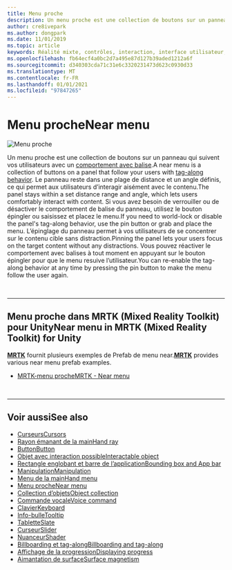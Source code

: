 ```yaml
---
title: Menu proche
description: Un menu proche est une collection de boutons sur un panneau qui suit le comportement de balise.
author: cre8ivepark
ms.author: dongpark
ms.date: 11/01/2019
ms.topic: article
keywords: Réalité mixte, contrôles, interaction, interface utilisateur, expérience utilisateur, menu, casque de réalité mixte, casque de réalité mixte, casque de réalité virtuelle, HoloLens, MRTK, boîte à outils de réalité mixte
ms.openlocfilehash: fb64ecf4a0bc2d7a495e87d127b39aded1212a6f
ms.sourcegitcommit: d340303cda71c31e6c3320231473d623c0930d33
ms.translationtype: MT
ms.contentlocale: fr-FR
ms.lasthandoff: 01/01/2021
ms.locfileid: "97847265"
---
```

# <a name="near-menu"></a><span data-ttu-id="d2c6e-104">Menu proche</span><span class="sxs-lookup"><span data-stu-id="d2c6e-104">Near menu</span></span>

![Menu proche](images/UX_Hero_NearMenu.jpg)

<span data-ttu-id="d2c6e-106">Un menu proche est une collection de boutons sur un panneau qui suivent vos utilisateurs avec un [comportement avec balise](billboarding-and-tag-along.md#what-is-a-tag-along).</span><span class="sxs-lookup"><span data-stu-id="d2c6e-106">A near menu is a collection of buttons on a panel that follow your users with [tag-along behavior](billboarding-and-tag-along.md#what-is-a-tag-along).</span></span> <span data-ttu-id="d2c6e-107">Le panneau reste dans une plage de distance et un angle définis, ce qui permet aux utilisateurs d’interagir aisément avec le contenu.</span><span class="sxs-lookup"><span data-stu-id="d2c6e-107">The panel stays within a set distance range and angle, which lets users comfortably interact with content.</span></span> <span data-ttu-id="d2c6e-108">Si vous avez besoin de verrouiller ou de désactiver le comportement de balise du panneau, utilisez le bouton épingler ou saisissez et placez le menu.</span><span class="sxs-lookup"><span data-stu-id="d2c6e-108">If you need to world-lock or disable the panel's tag-along behavior, use the pin button or grab and place the menu.</span></span> <span data-ttu-id="d2c6e-109">L’épinglage du panneau permet à vos utilisateurs de se concentrer sur le contenu cible sans distraction.</span><span class="sxs-lookup"><span data-stu-id="d2c6e-109">Pinning the panel lets your users focus on the target content without any distractions.</span></span> <span data-ttu-id="d2c6e-110">Vous pouvez réactiver le comportement avec balises à tout moment en appuyant sur le bouton épingler pour que le menu resuive l’utilisateur.</span><span class="sxs-lookup"><span data-stu-id="d2c6e-110">You can re-enable the tag-along behavior at any time by pressing the pin button to make the menu follow the user again.</span></span>

<br>

---

## <a name="near-menu-in-mrtk-mixed-reality-toolkit-for-unity"></a><span data-ttu-id="d2c6e-111">Menu proche dans MRTK (Mixed Reality Toolkit) pour Unity</span><span class="sxs-lookup"><span data-stu-id="d2c6e-111">Near menu in MRTK (Mixed Reality Toolkit) for Unity</span></span>
<span data-ttu-id="d2c6e-112">**[MRTK](https://github.com/Microsoft/MixedRealityToolkit-Unity)** fournit plusieurs exemples de Prefab de menu near.</span><span class="sxs-lookup"><span data-stu-id="d2c6e-112">**[MRTK](https://github.com/Microsoft/MixedRealityToolkit-Unity)** provides various near menu prefab examples.</span></span>

* [<span data-ttu-id="d2c6e-113">MRTK-menu proche</span><span class="sxs-lookup"><span data-stu-id="d2c6e-113">MRTK - Near menu</span></span>](https://microsoft.github.io/MixedRealityToolkit-Unity/Documentation/README_NearMenu.html)

<br>

---

## <a name="see-also"></a><span data-ttu-id="d2c6e-114">Voir aussi</span><span class="sxs-lookup"><span data-stu-id="d2c6e-114">See also</span></span>

* [<span data-ttu-id="d2c6e-115">Curseurs</span><span class="sxs-lookup"><span data-stu-id="d2c6e-115">Cursors</span></span>](cursors.md)
* [<span data-ttu-id="d2c6e-116">Rayon émanant de la main</span><span class="sxs-lookup"><span data-stu-id="d2c6e-116">Hand ray</span></span>](point-and-commit.md)
* [<span data-ttu-id="d2c6e-117">Button</span><span class="sxs-lookup"><span data-stu-id="d2c6e-117">Button</span></span>](button.md)
* [<span data-ttu-id="d2c6e-118">Objet avec interaction possible</span><span class="sxs-lookup"><span data-stu-id="d2c6e-118">Interactable object</span></span>](interactable-object.md)
* [<span data-ttu-id="d2c6e-119">Rectangle englobant et barre de l’application</span><span class="sxs-lookup"><span data-stu-id="d2c6e-119">Bounding box and App bar</span></span>](app-bar-and-bounding-box.md)
* [<span data-ttu-id="d2c6e-120">Manipulation</span><span class="sxs-lookup"><span data-stu-id="d2c6e-120">Manipulation</span></span>](direct-manipulation.md)
* [<span data-ttu-id="d2c6e-121">Menu de la main</span><span class="sxs-lookup"><span data-stu-id="d2c6e-121">Hand menu</span></span>](hand-menu.md)
* [<span data-ttu-id="d2c6e-122">Menu proche</span><span class="sxs-lookup"><span data-stu-id="d2c6e-122">Near menu</span></span>](near-menu.md)
* [<span data-ttu-id="d2c6e-123">Collection d’objets</span><span class="sxs-lookup"><span data-stu-id="d2c6e-123">Object collection</span></span>](object-collection.md)
* [<span data-ttu-id="d2c6e-124">Commande vocale</span><span class="sxs-lookup"><span data-stu-id="d2c6e-124">Voice command</span></span>](voice-input.md)
* [<span data-ttu-id="d2c6e-125">Clavier</span><span class="sxs-lookup"><span data-stu-id="d2c6e-125">Keyboard</span></span>](keyboard.md)
* [<span data-ttu-id="d2c6e-126">Info-bulle</span><span class="sxs-lookup"><span data-stu-id="d2c6e-126">Tooltip</span></span>](tooltip.md)
* [<span data-ttu-id="d2c6e-127">Tablette</span><span class="sxs-lookup"><span data-stu-id="d2c6e-127">Slate</span></span>](slate.md)
* [<span data-ttu-id="d2c6e-128">Curseur</span><span class="sxs-lookup"><span data-stu-id="d2c6e-128">Slider</span></span>](slider.md)
* [<span data-ttu-id="d2c6e-129">Nuanceur</span><span class="sxs-lookup"><span data-stu-id="d2c6e-129">Shader</span></span>](shader.md)
* [<span data-ttu-id="d2c6e-130">Billboarding et tag-along</span><span class="sxs-lookup"><span data-stu-id="d2c6e-130">Billboarding and tag-along</span></span>](billboarding-and-tag-along.md)
* [<span data-ttu-id="d2c6e-131">Affichage de la progression</span><span class="sxs-lookup"><span data-stu-id="d2c6e-131">Displaying progress</span></span>](progress.md)
* [<span data-ttu-id="d2c6e-132">Aimantation de surface</span><span class="sxs-lookup"><span data-stu-id="d2c6e-132">Surface magnetism</span></span>](surface-magnetism.md)
